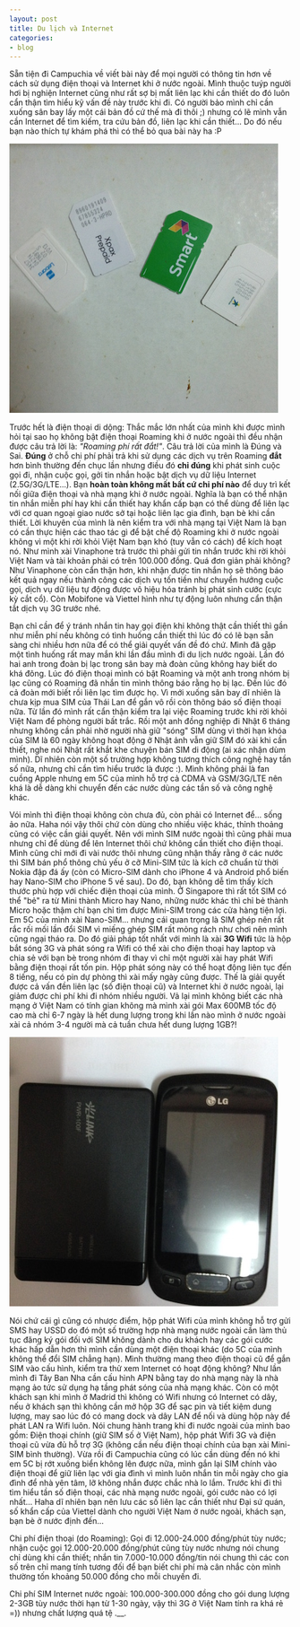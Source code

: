 ```yaml
---
layout: post
title: Du lịch và Internet
categories:
- blog
---
```


Sẵn tiện đi Campuchia về viết bài này để mọi người có thông tin hơn về cách sử dụng điện thoại và Internet khi ở nước ngoài. Mình thuộc tuýp người hơi bị nghiện Internet cũng như rất sợ bị mất liên lạc khi cần thiết do đó luôn cẩn thận tìm hiểu kỹ vấn đề này trước khi đi. Có người bảo mình chỉ cần xuống sân bay lấy một cái bản đồ cứ thế mà đi thôi ;) nhưng có lẽ mình vẫn cần Internet để tìm kiếm, tra cứu bản đồ, liên lạc khi cần thiết... Do đó nếu bạn nào thích tự khám phá thì có thể bỏ qua bài này ha :P

![SIM điện thoại các nước mình đã đi](/assets/img/SIM.jpg)

Trước hết là điện thoại di dộng: Thắc mắc lớn nhất của mình khi được mình hỏi tại sao họ không bật điện thoại Roaming khi ở nước ngoài thì đều nhận được câu trả lời là: *"Roaming phí rất đắt!"*. Câu trả lời của mình là Đúng và Sai. **Đúng** ở chỗ chi phí phải trả khi sử dụng các dịch vụ trên Roaming **đắt** hơn bình thường đến chục lần nhưng điều đó **chỉ đúng** khi phát sinh cuộc gọi đi, nhận cuộc gọi, gởi tin nhắn hoặc bật dịch vụ dữ liệu Internet (2.5G/3G/LTE...). Bạn **hoàn toàn không mất bất cứ chi phí nào** để duy trì kết nối giữa điện thoại và nhà mạng khi ở nước ngoài. Nghĩa là bạn có thể nhận tin nhắn miễn phí hay khi cần thiết hay khẩn cấp bạn có thể dùng để liên lạc với cơ quan ngoại giao nước sở tại hoặc liên lạc gia đình, bạn bè khi cần thiết. Lời khuyên của mình là nên kiểm tra với nhà mạng tại Việt Nam là bạn có cần thực hiện các thao tác gì để bật chế độ Roaming khi ở nước ngoài không vì một khi rời khỏi Việt Nam bạn khó (tuy vẫn có cách) để kích hoạt nó. Như mình xài Vinaphone trả trước thì phải gửi tin nhắn trước khi rời khỏi Việt Nam và tài khoản phải có trên 100.000 đồng. Quá đơn giản phải không? Như Vinaphone còn cẩn thận hơn, khi nhận được tin nhắn họ sẽ thông báo kết quả ngay nếu thành công các dịch vụ tốn tiền như chuyển hướng cuộc gọi, dịch vụ dữ liệu tự động được vô hiệu hóa tránh bị phát sinh cước (cực kỳ cắt cổ). Còn Mobifone và Viettel hình như tự động luôn nhưng cẩn thận tắt dịch vụ 3G trước nhé. 

Bạn chỉ cần để ý tránh nhắn tin hay gọi điện khi không thật cần thiết thì gần như miễn phí nếu không có tình huống cần thiết thì lúc đó có lẽ bạn sẵn sàng chi nhiều hơn nữa để có thể giải quyết vấn đề đó chứ. Mình đã gặp một tình huống rất may mắn khi lần đầu mình đi du lịch nước ngoài. Lần đó hai anh trong đoàn bị lạc trong sân bay mà đoàn cũng không hay biết do khá đông. Lúc đó điện thoại mình có bật Roaming và một anh trong nhóm bị lạc cũng có Roaming đã nhắn tin mình thông báo rằng họ bị lạc. Đến lúc đó cả đoàn mới biết rồi liên lạc tìm được họ. Vì mới xuống sân bay dĩ nhiên là chưa kịp mua SIM của Thái Lan để gắn vô rồi còn thông báo số điện thoại nữa. Từ lần đó mình rất cẩn thận kiểm tra lại việc Roaming trước khi rời khỏi Việt Nam để phòng người bất trắc. Rồi một anh đồng nghiệp đi Nhật 6 tháng nhưng không cần phải nhờ người nhà giữ "sóng" SIM dùng vì thời hạn khóa của SIM là 60 ngày không hoạt động ở Nhật ảnh vẫn giữ SIM đó xài khi cần thiết, nghe nói Nhật rất khắt khe chuyện bán SIM di động (ai xác nhận dùm mình). Dĩ nhiên còn một số trường hợp không tương thích công nghệ hay tần số nữa, nhưng chỉ cần tìm hiểu trước là được :). Mình không phải là fan cuồng Apple nhưng em 5C của mình hỗ trợ cả CDMA và GSM/3G/LTE nên khá là dễ dàng khi chuyển đến các nước dùng các tần số và công nghệ khác.

Vói mình thì điện thoại không còn chưa đủ, còn phải có Internet để... sống ảo nữa. Haha nói vậy thôi chứ còn dùng cho nhiều việc khác, thỉnh thoảng cũng có việc cần giải quyết. Nên với mình SIM nước ngoài thì cũng phải mua nhưng chỉ để dùng để lên Internet thôi chứ không cần thiết cho điện thoại. Mình cũng chỉ mới đi vài nước thôi nhưng cũng nhận thấy rằng ở các nước thì SIM bán phổ thông chủ yếu ở cỡ Mini-SIM tức là kích cỡ chuẩn từ thời Nokia đập đá ấy (còn có Micro-SIM dành cho iPhone 4 và Android phổ biến hay Nano-SIM cho iPhone 5 về sau). Do đó, bạn không dễ tìm thấy kích thước phù hợp với chiếc điện thoại của mình. Ở Singapore thì rất tốt SIM có thể "bẻ" ra từ Mini thành Micro hay Nano, những nước khác thì chỉ bẻ thành Micro hoặc thậm chí bạn chỉ tìm được Mini-SIM trong các cửa hàng tiện lợi. Em 5C của mình xài Nano-SIM... nhưng cái quan trọng là SIM ghép nên rất rắc rối mối lần đổi SIM vì miếng ghép SIM rất mỏng rách như chơi nên mình cũng ngại tháo ra. Do đó giải pháp tốt nhất với mình là xài **3G Wifi** tức là hộp bắt sóng 3G và phát sóng ra Wifi có thể xài cho điện thoại hay laptop và chia sẻ với bạn bè trong nhóm đi thay vì chỉ một người xài hay phát Wifi bằng điện thoại rất tốn pin. Hộp phát sóng này có thể hoạt động liên tục đến 8 tiếng, nếu có pin dự phòng thì xài mấy ngày cũng được. Thế là giải quyết được cả vấn đền liên lạc (số điện thoại cũ) và Internet khi ở nước ngoài, lại giảm được chi phí khi đi nhóm nhiều người. Vả lại mình không biết các nhà mạng ở Việt Nam có tính gian không mà mình xài gói Max 600MB tốc độ cao mà chỉ 6-7 ngày là hết dung lượng trong khi lần nào mình ở nước ngoài xài cả nhóm 3-4 người mà cả tuần chưa hết dung lượng 1GB?! 

![Hộp phát 3G và điện thoại cũ](/assets/img/3GBOX.jpg)

Nói chứ cái gì cũng có nhược điểm, hộp phát Wifi của mình không hỗ trợ gửi SMS hay USSD do đó một số trường hợp nhà mạng nước ngoài cần làm thủ tục đăng ký gói đối với SIM không dành cho du khách hay các gói cước khác hấp dẫn hơn thì mình cần dùng một điện thoại khác (do 5C của mình không thể đổi SIM chẳng hạn). Mình thường mang theo điện thoại cũ để gắn SIM vào cấu hình, kiểm tra thử xem Internet có hoạt động không? Như lần mình đi Tây Ban Nha cần cấu hình APN bằng tay do nhà mạng này là nhà mạng ảo tức sử dụng hạ tầng phát sóng của nhà mạng khác. Còn có một khách sạn khi mình ở Madrid thì không có Wifi nhưng có Internet có dây, nếu ở khách sạn thì không cần mở hộp 3G để sạc pin và tiết kiệm dung lượng, may sao lúc đó có mang dock và dây LAN để nối và dùng hộp này để phát LAN ra Wifi luôn. Nói chung hành trang khi đi nước ngoài của mình bao gồm: Điện thoại chính (giữ SIM số ở Việt Nam), hộp phát Wifi 3G và điện thoại cũ vừa đủ hỗ trợ 3G (không cần nếu điện thoại chính của bạn xài Mini-SIM bình thường). Vừa rồi đi Campuchia cũng có lúc cần dùng đến nó khi em 5C bị rớt xuống biển không lên được nữa, mình gắn lại SIM chính vào điện thoại để giữ liên lạc với gia đình vì mình luôn nhắn tin mỗi ngày cho gia đình để nhà yên tâm, lỡ không nhắn được chắc nhà lo lắm. Trước khi đi thì tìm hiểu tần số điện thoại, các nhà mạng nước ngoài, gói cước nào có lợi nhất... Haha dĩ nhiên bạn nên lưu các số liên lạc cần thiết như Đại sứ quán, số khẩn cấp của Viettel dành cho người Việt Nam ở nước ngoài, khách sạn, bạn bè ở nước định đến...

Chi phí điện thoại (do Roaming): Gọi đi 12.000-24.000 đồng/phút tùy nước; nhận cuộc gọi 12.000-20.000 đồng/phút cũng tùy nước nhưng nói chung chỉ dùng khi cần thiết; nhắn tin 7.000-10.000 đồng/tin nói chung thì các con số trên chỉ mang tính tương đối để bạn biết chi phí mà cân nhắc còn mình thường tốn khoảng 50.000 đồng cho mỗi chuyến đi.

Chi phí SIM Internet nước ngoài: 100.000-300.000 đồng cho gói dung lượng 2-3GB tùy nước thời hạn từ 1-30 ngày, vậy thì 3G ở Việt Nam tính ra khá rẻ =)) nhưng chất lượng quá tệ .__.
